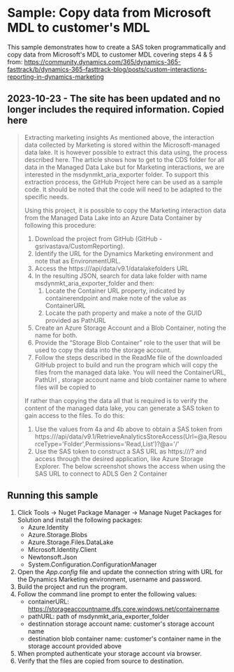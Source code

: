 # Sample: Copy data from Microsoft MDL to customer's MDL
This sample demonstrates how to create a SAS token programmatically and copy data from Microsoft's MDL to customer MDL covering steps 4 & 5 from: https://community.dynamics.com/365/dynamics-365-fasttrack/b/dynamics-365-fasttrack-blog/posts/custom-interactions-reporting-in-dynamics-marketing

## 2023-10-23 - The site has been updated and no longer includes the required information. Copied here
> Extracting marketing insights
> As mentioned above, the interaction data collected by Marketing is stored within the Microsoft-managed data lake. It is however possible to extract this data using, the process described here. The article shows how to get to the CDS folder for all data in the Managed Data Lake but for Marketing interactions, we are interested in the msdynmkt_aria_exporter folder. To support this extraction process, the GitHub Project here can be used as a sample code. It should be noted that the code will need to be adapted to the specific needs.
> 
>  Using this project, it is possible to copy the Marketing interaction data from the Managed Data Lake into an Azure Data Container by following this procedure:
> 1. Download the project from GitHub (GitHub - gsrivastava/CustomReporting).
> 2. Identify the URL for the Dynamics Marketing environment and note that as EnvironmentURL.
> 3. Access the https://<EnvironmentURL>/api/data/v9.1/datalakefolders URL
> 4. In the resulting JSON, search for data lake folder with name msdynmkt_aria_exporter_folder and then:
>    1. Locate the Container URL property, indicated by containerendpoint and make note of the value as ContainerURL
>    2. Locate the path property and make a note of the GUID provided as PathURL
> 5. Create an Azure Storage Account and a Blob Container, noting the name for both.
> 6. Provide the “Storage Blob Container” role to the user that will be used to copy the data into the storage account.
> 7. Follow the steps described in the ReadMe file of the downloaded GitHub project to build and run the program which will copy the files from the managed data lake. You will need the ContainerURL, PathUrl , storage account name and blob container name to where files will be copied to
>
> If rather than copying the data all that is required is to verify the content of the managed data lake, you can generate a SAS token to gain access to the files. To do this:
> 1. Use the values from 4a and 4b above to obtain a SAS token from https://<EnvironmentURL>/api/data/v9.1/RetrieveAnalyticsStoreAccess(Url=@a,ResourceType='Folder',Permissions='Read,List')?@a='<ContainerURL>/<PathURL>'
> 2. Use the SAS token to construct a SAS URL as https://<ContainerURL>/<PathURL>?<SASToken> and access through the desired application, like Azure Storage Explorer. The below screenshot shows the access when using the SAS URL to connect to ADLS Gen 2 Container

## Running this sample

1. Click Tools -> Nuget Package Manager -> Manage Nuget Packages for Solution and install the following packages:
    - Azure.Identity
    - Azure.Storage.Blobs
    - Azure.Storage.Files.DataLake
    - Microsoft.Identity.Client
    - Newtonsoft.Json
    - System.Configuration.ConfigurationManager
2. Open the *App.config* file and update the connection string with URL for the Dynamics Marketing environment, username and password.
3. Build the project and run the program.
4. Follow the command line prompt to enter the following values:
    - containerURL: https://storageaccountname.dfs.core.windows.net/containername
    - pathURL: path of msdynmkt_aria_exporter_folder
    - destinnation storage account name: customer's storage account name
    - destination blob container name: customer's container name in the storage account provided above
5. When prompted authenticate your storage account via browser.
6. Verify that the files are copied from source to destination.
